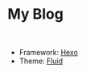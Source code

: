 # My Blog

<br>

- Framework: [Hexo](https://github.com/hexojs/hexo)
- Theme: [Fluid](https://github.com/fluid-dev/hexo-theme-fluid)     

<br>
